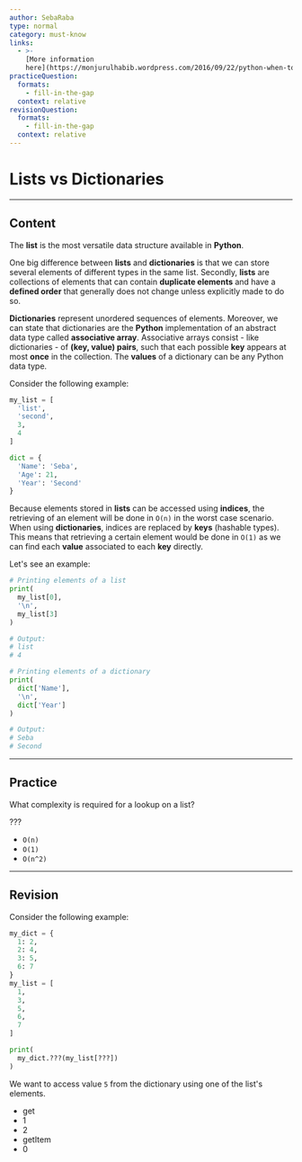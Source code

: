 ```yaml
---
author: SebaRaba
type: normal
category: must-know
links:
  - >-
    [More information
    here](https://monjurulhabib.wordpress.com/2016/09/22/python-when-to-use-list-vs-tuple-vs-dictionary-vs-set-theory/){website}
practiceQuestion:
  formats:
    - fill-in-the-gap
  context: relative
revisionQuestion:
  formats:
    - fill-in-the-gap
  context: relative
---
```


# Lists vs Dictionaries


---

## Content

The **list** is the most versatile data structure available in **Python**.

One big difference between **lists** and **dictionaries** is that we can store several elements of different types in the same list. Secondly, **lists** are collections of elements that can contain **duplicate elements** and have a **defined order** that generally does not change unless explicitly made to do so.

**Dictionaries** represent unordered sequences of elements. Moreover, we can state that dictionaries are the **Python** implementation of an abstract data type called **associative array**. Associative arrays consist - like dictionaries - of **(key, value) pairs**, such that each possible **key** appears at most **once** in the collection. The **values** of a dictionary can be any Python data type.

Consider the following example:

```py
my_list = [
  'list', 
  'second', 
  3, 
  4
]

dict = {
  'Name': 'Seba',
  'Age': 21,
  'Year': 'Second'
}
```

Because elements stored in **lists** can be accessed using **indices**, the retrieving of an element will be done in `O(n)` in the worst case scenario. When using **dictionaries**, indices are replaced by **keys** (hashable types). This means that retrieving a certain element would be done in `O(1)` as we can find each **value** associated to each **key** directly.

Let's see an example:

```py
# Printing elements of a list
print(
  my_list[0], 
  '\n', 
  my_list[3]
)

# Output:
# list
# 4

# Printing elements of a dictionary
print(
  dict['Name'], 
  '\n', 
  dict['Year']
)

# Output:
# Seba
# Second
```


---

## Practice

What complexity is required for a lookup on a list?

???

- `O(n)`
- `O(1)`
- `O(n^2)`


---

## Revision

Consider the following example:

```py
my_dict = {
  1: 2, 
  2: 4, 
  3: 5, 
  6: 7
}
my_list = [
  1, 
  3, 
  5, 
  6, 
  7
]

print(
  my_dict.???(my_list[???])
)
```

We want to access value `5` from the dictionary using one of the list's elements.

- get
- 1
- 2
- getItem
- 0
 
